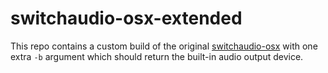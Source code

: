 # switchaudio-osx-extended
This repo contains a custom build of the original [switchaudio-osx](https://github.com/deweller/switchaudio-osx) with one extra `-b` argument which should return the built-in audio output device.
